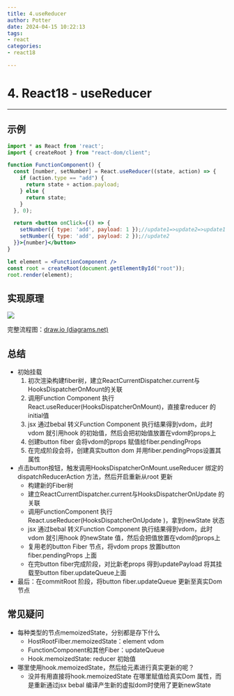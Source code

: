 ```yaml
---
title: 4.useReducer
author: Potter
date: 2024-04-15 10:22:13
tags: 
- react
categories: 
- react18

---
```


# 4. React18 - useReducer

---

## 示例

```jsx
import * as React from 'react';
import { createRoot } from "react-dom/client";

function FunctionComponent() {
  const [number, setNumber] = React.useReducer((state, action) => {
    if (action.type == "add") {
      return state + action.payload;
    } else {
      return state;
    }
  }, 0);

  return <button onClick={() => {
    setNumber({ type: 'add', payload: 1 });//update1=>update2=>update1
    setNumber({ type: 'add', payload: 2 });//update2
  }}>{number}</button>
}

let element = <FunctionComponent />
const root = createRoot(document.getElementById("root"));
root.render(element);
```

## 实现原理

![](https://cdn.jsdelivr.net/gh/yxw007/BlogPicBed@master//img/20240410182947.svg)

完整流程图：[draw.io (diagrams.net)](https://app.diagrams.net/#G16Kjv05HiqfSzPxsqYDot4-oii-eSWHQr)

## 总结

- 初始挂载
    1. 初次渲染构建fiber树，建立ReactCurrentDispatcher.current与HooksDispatcherOnMount的关联
    2. 调用Function Component 执行React.useReducer(HooksDispatcherOnMount)，直接拿reducer 的initial值
    3. jsx 通过bebal 转义Function Component 执行结果得到vdom，此时vdom 就引用hook 的初始值，然后会把初始值放置在vdom的props上
    4. 创建button fiber 会将vdom的props 赋值给fiber.pendingProps
    5. 在完成阶段会将，创建真实button dom 并用fiber.pendingProps设置其属性
- 点击button按钮，触发调用HooksDispatcherOnMount.useReducer 绑定的dispatchReducerAction 方法，然后开启重新从root 更新
    - 构建新的Fiber树
    - 建立ReactCurrentDispatcher.current与HooksDispatcherOnUpdate 的关联
    - 调用FunctionComponent 执行React.useReducer(HooksDispatcherOnUpdate )，拿到newState 状态
    - jsx 通过bebal 转义Function Component 执行结果得到vdom，此时vdom 就引用hook 的newState 值，然后会把值放置在vdom的props上
    - 复用老的button Fiber 节点，将vdom props 放置button fiber.pendingProps 上面
    - 在完button fiber完成阶段，对比新老props 得到updatePayload 将其挂载至button fiber.updateQueue上面
- 最后：在commitRoot 阶段，将button fiber.updateQueue 更新至真实Dom节点

## 常见疑问

- 每种类型的节点memoizedState，分别都是存下什么
    - HostRootFilber.memoizedState：element vdom
    - FunctionComponent和其他Fiber：updateQueue
    - Hook.memoizedState: reducer 初始值
- 哪里使用hook.memoizedState，然后给元素进行真实更新的呢？
    - 没并有用直接将hook.memoizedState 在哪里赋值给真实Dom 属性，而是重新通过jsx bebal 编译产生新的虚拟dom时使用了更新newState
